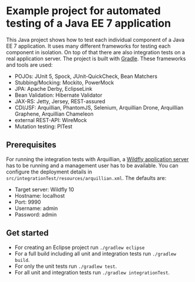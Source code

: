 ﻿# Example project for automated testing of a Java EE 7 application

This Java project shows how to test each individual component of a Java EE 7 application. It uses many different frameworks for testing each component in isolation. On top of that there are also integration tests on a real application server. The project is built with [Gradle](https://gradle.org/ "Gradle"). These frameworks and tools are used:

*   POJOs: JUnit 5, Spock, JUnit-QuickCheck, Bean Matchers
*   Stubbing/Mocking: Mockito, PowerMock
*   JPA: Apache Derby, EclipseLink
*   Bean Validation: Hibernate Validator
*   JAX-RS: Jetty, Jersey, REST-assured
*   CDI/JSF: Arquillian, PhantomJS, Selenium, Arquillian Drone, Arquillian Graphene, Arquillian Chameleon
*   external REST-API: WireMock
*   Mutation testing: PITest

## Prerequisites

For running the integration tests with Arquillian, a [Wildfly application server](http://wildfly.org/ "Wildfly") has to be running and a management user has to be available. You can configure the deployment details in `src/integrationTest/resources/arquillian.xml`. The defaults are:

*   Target server: Wildfly 10
*   Hostname: localhost
*   Port: 9990
*   Username: admin
*   Password: admin

## Get started

*   For creating an Eclipse project run `./gradlew eclipse`
*   For a full build including all unit and integration tests run `./gradlew build`.
*   For only the unit tests run `./gradlew test`.
*   For all unit and integration tests run `./gradlew integrationTest`.
